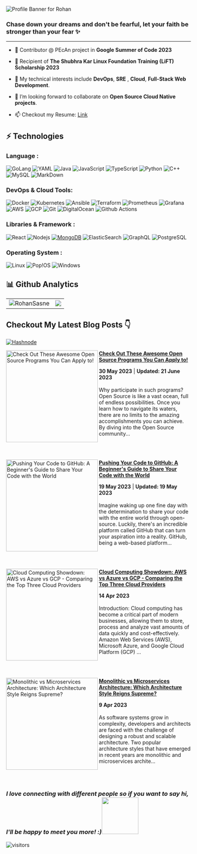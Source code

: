 ![Profile Banner for Rohan](https://github.com/RohanSasne/RohanSasne/assets/110545952/d866c5fb-4cc6-406a-be7c-14c0f1590c9e)

### **Chase down your dreams and don't be fearful, let your faith be stronger than your fear ✨**

<!--
**RohanSasne/RohanSasne** is a ✨ _special_ ✨ repository because its `README.md` (this file) appears on your GitHub profile.

Here are some ideas to get you started:

- 🔭 I’m currently working on ...
- 🌱 I’m currently learning ...
- 👯 I’m looking to collaborate on ...
- 🤔 I’m looking for help with ...
- 💬 Ask me about ...
- 📫 How to reach me: ...
- 😄 Pronouns: ...
- ⚡ Fun fact: ...
-->
---

- 🌱 Contributor @ PEcAn project in **Google Summer of Code 2023**

- 🔭 Recipient of **The Shubhra Kar Linux Foundation Training (LiFT) Scholarship 2023**
- 💬 My technical interests include **DevOps**, **SRE** , **Cloud**, **Full-Stack Web Development**. 
- 👯 I’m looking forward to collaborate on **Open Source Cloud Native projects**.

- 📫 Checkout my Resume: [Link](https://docs.google.com/document/d/1TJn1g5yXoCHKPXZzDXASl0UZ6_qQZJsI/edit?usp=sharing&ouid=114774202429783954390&rtpof=true&sd=true)


## ⚡ Technologies

### Language :
![GoLang](https://img.shields.io/badge/Go-00ADD8?style=for-the-badge&logo=go&logoColor=white)
![YAML](https://img.shields.io/badge/YAML-000000?style=for-the-badge&logo=yaml&logoColor=white)
![Java](https://img.shields.io/badge/Java-ED8B00?style=for-the-badge&logo=openjdk&logoColor=white)
![JavaScript](https://img.shields.io/badge/JavaScript-323330?style=for-the-badge&logo=javascript&logoColor=F7DF1E)
![TypeScript](https://img.shields.io/badge/TypeScript-007ACC?style=for-the-badge&logo=typescript&logoColor=white)
![Python](https://img.shields.io/badge/Python-14354C?style=for-the-badge&logo=python&logoColor=white)
![C++](https://img.shields.io/badge/C%2B%2B-00599C?style=for-the-badge&logo=c%2B%2B&logoColor=white)
![MySQL](https://img.shields.io/badge/MySQL-00000F?style=for-the-badge&logo=mysql&logoColor=white)
![MarkDown](https://img.shields.io/badge/Markdown-000000?style=for-the-badge&logo=markdown&logoColor=white)

### DevOps & Cloud Tools:

![Docker](https://img.shields.io/badge/-Docker-black?style=flat-square&logo=docker)
![Kubernetes](https://img.shields.io/badge/-Kubernetes-black?style=flat-square&logo=kubernetes)
![Ansible](https://img.shields.io/badge/-Ansible-black?style=flat-square&logo=ansible)
![Terraform](https://img.shields.io/badge/-Terraform-black?style=flat-square&logo=terraform)
![Prometheus](https://img.shields.io/badge/-Prometheus-black?style=flat-square&logo=prometheus)
![Grafana](https://img.shields.io/badge/-Grafana-black?style=flat-square&logo=grafana)
![AWS](https://img.shields.io/badge/-AWS-black?style=flat-square&logo=amazon-aws)
![GCP](https://img.shields.io/badge/-GCP-black?style=flat-square&logo=google-cloud)
![Git](https://img.shields.io/badge/-Git-black?style=flat-square&logo=git)
![DigitalOcean](https://img.shields.io/badge/-Digital%20Ocean-darkblue?style=flat-square&logo=digitalocean)
![Github Actions](https://img.shields.io/badge/-Github%20Actions-black?style=flat-square&logo=github-actions)



### Libraries & Framework :

![React](https://img.shields.io/badge/-React-black?style=flat-square&logo=react)
![Nodejs](https://img.shields.io/badge/-Nodejs-black?style=flat-square&logo=Node.js)
<a href="#"><img alt="MongoDB" src ="https://img.shields.io/badge/MongoDB-%234ea94b.svg?logo=mongodb&logoColor=white"></a>
![ElasticSearch](https://img.shields.io/badge/-ElasticSearch-005571?style=flat-square&logo=elasticsearch)
![GraphQL](https://img.shields.io/badge/-GraphQL-E10098?style=flat-square&logo=graphql)
![PostgreSQL](https://img.shields.io/badge/-PostgreSQL-336791?style=flat-square&logo=postgresql)


### Operating System :

![Linux](https://img.shields.io/badge/Linux-FCC624?style=for-the-badge&logo=linux&logoColor=black)
![Pop!OS](https://img.shields.io/badge/Pop!_OS-48B9C7?style=for-the-badge&logo=Pop!_OS&logoColor=white)
![Windows](https://img.shields.io/badge/Windows-0078D6?style=for-the-badge&logo=windows&logoColor=white)
## 📊 Github Analytics
 <table>
  <tr>
   
<td><img src="https://github-readme-streak-stats.herokuapp.com?user=RohanSasne&theme=nightowl&border_radius=4.3&mode=weekly" alt="RohanSasne"/>
    <td><img src="https://github-readme-stats-sigma-five.vercel.app/api?username=RohanSasne&count_private=true&show_icons=true&theme=nightowl" /></td>
  </tr>
</table>

## Checkout My Latest Blog Posts 👇
[![Hashnode](https://img.shields.io/badge/Hashnode-2962FF?style=for-the-badge&logo=hashnode&logoColor=white)](https://blog.rohansasne.tech/)
<!-- HASHNODE_BLOG:START -->
<p align="left">
<a href="https://rohansasne30.hashnode.dev//check-out-these-awesome-open-source-programs-you-can-apply-to" title="Check Out These Awesome Open Source Programs You Can Apply to!"><img src="https://cdn.hashnode.com/res/hashnode/image/upload/v1684910014647/28e93d25-7529-4d10-889a-5c5c4f494ad6.png" alt="Check Out These Awesome Open Source Programs You Can Apply to!" width="250px" align="left" /></a>
<a href="https://rohansasne30.hashnode.dev//check-out-these-awesome-open-source-programs-you-can-apply-to" title="Check Out These Awesome Open Source Programs You Can Apply to!"><strong>Check Out These Awesome Open Source Programs You Can Apply to!</strong></a>
<div><strong>30 May 2023</strong> | <strong>Updated: 21 June 2023</strong></div>
<br/> Why participate in such programs?
Open Source is like a vast ocean, full of endless possibilities. Once you learn how to navigate its waters, there are no limits to the amazing accomplishments you can achieve. By diving into the Open Source community... </p> <br/> <br/>
<p align="left">
<a href="https://rohansasne30.hashnode.dev//pushing-your-code-to-github" title="Pushing Your Code to GitHub: A Beginner's Guide to Share Your Code with the World"><img src="https://cdn.hashnode.com/res/hashnode/image/upload/v1684520517928/2c8b3745-9d26-4519-8153-78700a797a54.jpeg" alt="Pushing Your Code to GitHub: A Beginner's Guide to Share Your Code with the World" width="250px" align="left" /></a>
<a href="https://rohansasne30.hashnode.dev//pushing-your-code-to-github" title="Pushing Your Code to GitHub: A Beginner's Guide to Share Your Code with the World"><strong>Pushing Your Code to GitHub: A Beginner's Guide to Share Your Code with the World</strong></a>
<div><strong>19 May 2023</strong> | <strong>Updated: 19 May 2023</strong></div>
<br/> Imagine waking up one fine day with the determination to share your code with the entire world through open-source. Luckily, there's an incredible platform called GitHub that can turn your aspiration into a reality.
GitHub, being a web-based platform... </p> <br/> <br/>
<p align="left">
<a href="https://rohansasne30.hashnode.dev//cloud-computing-showdown-aws-vs-azure-vs-gcp-comparing-the-top-three-cloud-providers" title="Cloud Computing Showdown: AWS vs Azure vs GCP - Comparing the Top Three Cloud Providers"><img src="https://cdn.hashnode.com/res/hashnode/image/upload/v1681478176058/65130f74-1040-4442-aa15-79bf38d15a4b.webp" alt="Cloud Computing Showdown: AWS vs Azure vs GCP - Comparing the Top Three Cloud Providers" width="250px" align="left" /></a>
<a href="https://rohansasne30.hashnode.dev//cloud-computing-showdown-aws-vs-azure-vs-gcp-comparing-the-top-three-cloud-providers" title="Cloud Computing Showdown: AWS vs Azure vs GCP - Comparing the Top Three Cloud Providers"><strong>Cloud Computing Showdown: AWS vs Azure vs GCP - Comparing the Top Three Cloud Providers</strong></a>
<div><strong>14 Apr 2023</strong></div>
<br/> Introduction:
Cloud computing has become a critical part of modern businesses, allowing them to store, process and analyze vast amounts of data quickly and cost-effectively. Amazon Web Services (AWS), Microsoft Azure, and Google Cloud Platform (GCP) ... </p> <br/> <br/>
<p align="left">
<a href="https://rohansasne30.hashnode.dev//monolithic-vs-microservices-architecture-which-architecture-style-reigns-supreme" title="Monolithic vs Microservices Architecture: Which Architecture Style Reigns Supreme?"><img src="https://cdn.hashnode.com/res/hashnode/image/upload/v1681056483830/0c32a3cf-98ef-425c-9f70-88b77b1f0b4b.png" alt="Monolithic vs Microservices Architecture: Which Architecture Style Reigns Supreme?" width="250px" align="left" /></a>
<a href="https://rohansasne30.hashnode.dev//monolithic-vs-microservices-architecture-which-architecture-style-reigns-supreme" title="Monolithic vs Microservices Architecture: Which Architecture Style Reigns Supreme?"><strong>Monolithic vs Microservices Architecture: Which Architecture Style Reigns Supreme?</strong></a>
<div><strong>9 Apr 2023</strong></div>
<br/> As software systems grow in complexity, developers and architects are faced with the challenge of designing a robust and scalable architecture. Two popular architecture styles that have emerged in recent years are monolithic and microservices archite... </p> <br/> <br/>
<!-- HASHNODE_BLOG:END -->

### <em><b>I love connecting with different people</b> so if you want to say <b>hi, I'll be happy to meet you more!</b> :)<img src="https://media.giphy.com/media/LnQjpWaON8nhr21vNW/giphy.gif" width="100"></em>

![visitors](https://visitor-badge.laobi.icu/badge?page_id=RohanSasne.RohanSasne)
